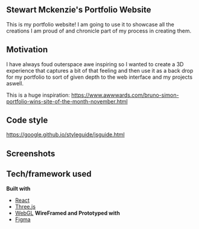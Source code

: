 ## Stewart Mckenzie's Portfolio Website
This is my portfolio website! I am going to use it to showcase all the creations I am proud of and chronicle part of my process in creating them.

## Motivation
I have always foud outerspace awe inspiring so I wanted to create a 3D experience that captures a bit of that feeling and then use it as a back drop for my portfolio to sort of given depth to the web interface and my projects aswell.


This is a huge inspiration:
https://www.awwwards.com/bruno-simon-portfolio-wins-site-of-the-month-november.html





## Code style
https://google.github.io/styleguide/jsguide.html


## Screenshots


## Tech/framework used
<b>Built with</b>
- [React](https://reactjs.org/)
- [Three.js](https://threejs.org/)
- [WebGL](https://unity.com/)
<b>WireFramed and Prototyped with</b>
- [Figma](https://www.figma.com/)



